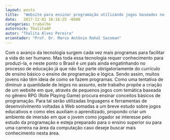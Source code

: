 ```yaml
---
layout: posts
title:  "Website para ensinar programação utilizando jogos baseados no gênero RPG"
date:   2017-12-01 16:16:25 -0600
categories: trabalho
autornick: ThalitaAP
autor: "Thalita Alves Pereira"
orientador: "Prof. Dr. Marco Antônio Rahal Sacoman"
---
```

Com o avanço da tecnologia surgem cada vez mais programas para facilitar a vida do ser humano. Mas toda essa tecnologia requer conhecimento para produzi-la, e neste ponto o Brasil é um país ainda engatinhando no processo de educação já que não faz parte obrigatoriamente do currículo de ensino básico o ensino de programação e lógica. Sendo assim, muitos jovens não têm ideia de como se fazem programas. Como uma tentativa de diminuir a quantidade de leigos no assunto, este trabalho propõe a criação de um website em que, através de pequenos jogos com temática baseada no gênero RPG (Role Playing Game) procura ensinar conceitos básicos de programação. Para tal serão utilizadas linguagens e ferramentas de desenvolvimento voltadas à Web somadas a um breve estudo sobre jogos educativos e como eles auxiliam o aprendizado, propondo criar um ambiente de imersão em que o jovem como jogador se interesse pelo estudo da programação e esteja preparado para o ensino superior ou para uma carreira na área da computação caso deseje buscar mais conhecimento nesta área.

